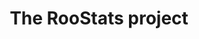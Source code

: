 ---
layout: default
title: The RooStats project
authors: Lorenzo Moneta, K. Cranmer, G. Schott and W. Verkerke
publication: 13th International Workshop on Advanced Computing and Analysis Techniques in Physics Research (ACAT2010)
type: ROOFIT
doi: 10.22323/1.093.0057
---